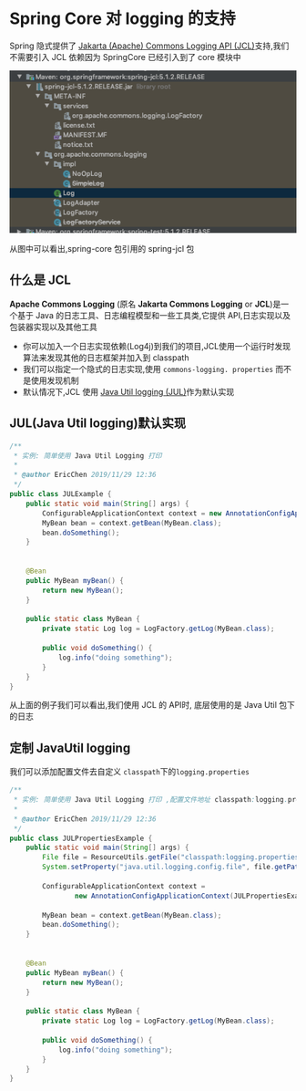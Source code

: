 # Spring Core 对 logging 的支持

Spring 隐式提供了 [Jakarta (Apache) Commons Logging API (JCL)](https://commons.apache.org/proper/commons-logging/index.html)支持,我们不需要引入 JCL 依赖因为 SpringCore 已经引入到了 core 模块中

![image-20191129100837246](assets/image-20191129100837246.png)

从图中可以看出,spring-core 包引用的 spring-jcl 包

## 什么是 JCL

**Apache Commons Logging** (原名 **Jakarta Commons Logging** or **JCL**)是一个基于 Java 的日志工具、日志编程模型和一些工具类,它提供 API,日志实现以及包装器实现以及其他工具

- 你可以加入一个日志实现依赖(Log4j)到我们的项目,JCL使用一个运行时发现算法来发现其他的日志框架并加入到 classpath
- 我们可以指定一个隐式的日志实现,使用 `commons-logging. properties` 而不是使用发现机制
- 默认情况下,JCL 使用 [Java Util logging (JUL)](https://www.logicbig.com/tutorials/core-java-tutorial/logging.html)作为默认实现

## JUL(Java Util logging)默认实现

```java
/**
 * 实例: 简单使用 Java Util Logging 打印
 *
 * @author EricChen 2019/11/29 12:36
 */
public class JULExample {
    public static void main(String[] args) {
        ConfigurableApplicationContext context = new AnnotationConfigApplicationContext(JULExample.class);
        MyBean bean = context.getBean(MyBean.class);
        bean.doSomething();
    }


    @Bean
    public MyBean myBean() {
        return new MyBean();
    }

    public static class MyBean {
        private static Log log = LogFactory.getLog(MyBean.class);

        public void doSomething() {
            log.info("doing something");
        }
    }
}

```

从上面的例子我们可以看出,我们使用 JCL 的 API时, 底层使用的是 Java Util 包下的日志 

## 定制 JavaUtil logging

我们可以添加配置文件去自定义 `classpath`下的`logging.properties`

```java
/**
 * 实例: 简单使用 Java Util Logging 打印 ,配置文件地址 classpath:logging.properties
 *
 * @author EricChen 2019/11/29 12:36
 */
public class JULPropertiesExample {
    public static void main(String[] args) {
        File file = ResourceUtils.getFile("classpath:logging.properties");
        System.setProperty("java.util.logging.config.file", file.getPath());

        ConfigurableApplicationContext context =
                new AnnotationConfigApplicationContext(JULPropertiesExample.class);

        MyBean bean = context.getBean(MyBean.class);
        bean.doSomething();
    }


    @Bean
    public MyBean myBean() {
        return new MyBean();
    }

    public static class MyBean {
        private static Log log = LogFactory.getLog(MyBean.class);

        public void doSomething() {
            log.info("doing something");
        }
    }
}

```

